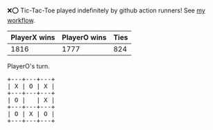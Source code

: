 :x::o: Tic-Tac-Toe played indefinitely by github action runners! See [my workflow](.github/workflows/play.yaml).

|PlayerX wins|PlayerO wins|Ties|
|-|-|-|
|1816|1777|824|

PlayerO's turn.

<pre>
+---+---+---+
| X | O | X |
+---+---+---+
| O |   | X |
+---+---+---+
| O | X | O |
+---+---+---+
</pre>